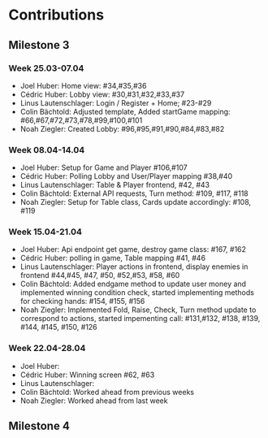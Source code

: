 # Contributions
## Milestone 3
### Week 25.03-07.04
- Joel Huber: Home view: #34,#35,#36
- Cédric Huber: Lobby view: #30,#31,#32,#33,#37
- Linus Lautenschlager: Login / Register + Home; #23-#29
- Colin Bächtold: Adjusted template, Added startGame mapping: #66,#67,#72,#73,#78,#99,#100,#101
- Noah Ziegler: Created Lobby: #96,#95,#91,#90,#84,#83,#82
### Week 08.04-14.04
- Joel Huber: Setup for Game and Player #106,#107
- Cédric Huber: Polling Lobby and User/Player mapping #38,#40
- Linus Lautenschlager: Table & Player frontend, #42, #43
- Colin Bächtold: External API requests, Turn method: #109, #117, #118
- Noah Ziegler: Setup for Table class, Cards update accordingly: #108, #119
### Week 15.04-21.04
- Joel Huber: Api endpoint get game, destroy game class: #167, #162
- Cédric Huber: polling in game, Table mapping #41, #46
- Linus Lautenschlager: Player actions in frontend, display enemies in frontend #44,#45, #47, #50, #52,#53, #58, #60
- Colin Bächtold: Added endgame method to update user money and implemented winning condition check, started implementing methods for checking hands: #154, #155, #156 
- Noah Ziegler: Implemented Fold, Raise, Check, Turn method update to correspond to actions, started impementing call: #131,#132, #138, #139, #144, #145, #150, #126
### Week 22.04-28.04
- Joel Huber:
- Cédric Huber: Winning screen #62, #63
- Linus Lautenschlager:
- Colin Bächtold: Worked ahead from previous weeks
- Noah Ziegler: Worked ahead from last week

## Milestone 4
